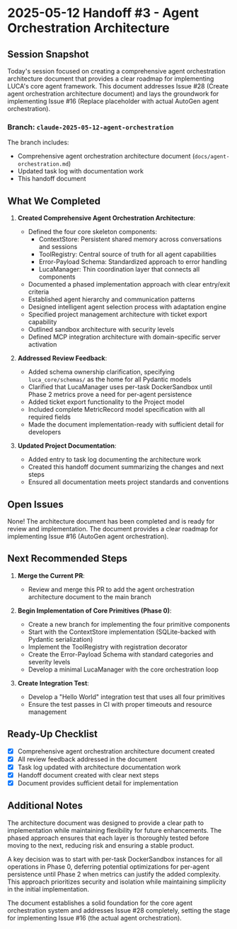 # 2025-05-12 Handoff #3 - Agent Orchestration Architecture

## Session Snapshot

Today's session focused on creating a comprehensive agent orchestration architecture document that provides a clear roadmap for implementing LUCA's core agent framework. This document addresses Issue #28 (Create agent orchestration architecture document) and lays the groundwork for implementing Issue #16 (Replace placeholder with actual AutoGen agent orchestration).

### Branch: `claude-2025-05-12-agent-orchestration`

The branch includes:
- Comprehensive agent orchestration architecture document (`docs/agent-orchestration.md`)
- Updated task log with documentation work
- This handoff document

## What We Completed

1. **Created Comprehensive Agent Orchestration Architecture**:
   - Defined the four core skeleton components:
     - ContextStore: Persistent shared memory across conversations and sessions
     - ToolRegistry: Central source of truth for all agent capabilities
     - Error-Payload Schema: Standardized approach to error handling
     - LucaManager: Thin coordination layer that connects all components
   - Documented a phased implementation approach with clear entry/exit criteria
   - Established agent hierarchy and communication patterns
   - Designed intelligent agent selection process with adaptation engine
   - Specified project management architecture with ticket export capability
   - Outlined sandbox architecture with security levels
   - Defined MCP integration architecture with domain-specific server activation

2. **Addressed Review Feedback**:
   - Added schema ownership clarification, specifying `luca_core/schemas/` as the home for all Pydantic models
   - Clarified that LucaManager uses per-task DockerSandbox until Phase 2 metrics prove a need for per-agent persistence
   - Added ticket export functionality to the Project model
   - Included complete MetricRecord model specification with all required fields
   - Made the document implementation-ready with sufficient detail for developers

3. **Updated Project Documentation**:
   - Added entry to task log documenting the architecture work
   - Created this handoff document summarizing the changes and next steps
   - Ensured all documentation meets project standards and conventions

## Open Issues

None! The architecture document has been completed and is ready for review and implementation. The document provides a clear roadmap for implementing Issue #16 (AutoGen agent orchestration).

## Next Recommended Steps

1. **Merge the Current PR**:
   - Review and merge this PR to add the agent orchestration architecture document to the main branch

2. **Begin Implementation of Core Primitives (Phase 0)**:
   - Create a new branch for implementing the four primitive components
   - Start with the ContextStore implementation (SQLite-backed with Pydantic serialization)
   - Implement the ToolRegistry with registration decorator
   - Create the Error-Payload Schema with standard categories and severity levels
   - Develop a minimal LucaManager with the core orchestration loop

3. **Create Integration Test**:
   - Develop a "Hello World" integration test that uses all four primitives
   - Ensure the test passes in CI with proper timeouts and resource management

## Ready-Up Checklist

- [x] Comprehensive agent orchestration architecture document created
- [x] All review feedback addressed in the document
- [x] Task log updated with architecture documentation work
- [x] Handoff document created with clear next steps
- [x] Document provides sufficient detail for implementation

## Additional Notes

The architecture document was designed to provide a clear path to implementation while maintaining flexibility for future enhancements. The phased approach ensures that each layer is thoroughly tested before moving to the next, reducing risk and ensuring a stable product.

A key decision was to start with per-task DockerSandbox instances for all operations in Phase 0, deferring potential optimizations for per-agent persistence until Phase 2 when metrics can justify the added complexity. This approach prioritizes security and isolation while maintaining simplicity in the initial implementation.

The document establishes a solid foundation for the core agent orchestration system and addresses Issue #28 completely, setting the stage for implementing Issue #16 (the actual agent orchestration).